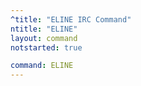 ```yaml
---
^title: "ELINE IRC Command"
ntitle: "ELINE"
layout: command
notstarted: true

command: ELINE
---
```

